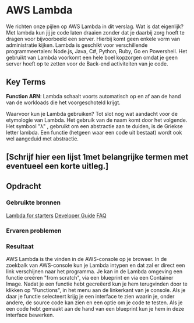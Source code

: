 # AWS Lambda
We richten onze pijlen op AWS Lambda in dit verslag. Wat is dat eigenlijk? Met lambda kun jij je code laten draaien zonder dat je daarbij zorg hoeft te dragen voor bijvoorbeeld een server. Hierbij komt geen enkele vorm van administratie kijken. Lambda is geschikt voor verschillende programmeertalen: Node.js, Java, C#, Python, Ruby, Go en Powershell. Het gebruikt van Lambda voorkomt een hele boel kopzorgen omdat je geen server hoeft op te zetten voor de Back-end activiteiten van je code. 

## Key Terms
**Function ARN**: 
Lambda schaalt voorts automatisch op en af aan de hand van de workloads die het voorgeschoteld krijgt. 

Waarvoor kun je Lambda gebruiken? 
Tot slot nog wat aandacht voor de etymologie van Lambda. Het gebruik van de naam komt door het volgende. Het symbool "λ" , gebruikt om een ​​abstractie aan te duiden, is de Griekse letter lambda. Een functie (hetgeen waar een code uit bestaat) wordt ook wel aangeduid met abstractie. 
## [Schrijf hier een lijst 1met belangrijke termen met eventueel een korte uitleg.]

## Opdracht
### Gebruikte bronnen
[Lambda for starters](https://geekflare.com/nl/aws-lambda-for-beginners/)
[Developer Guide](https://docs.aws.amazon.com/lambda/latest/dg/welcome.html)
[FAQ](https://aws.amazon.com/lambda/faqs/)
### Ervaren problemen


### Resultaat
AWS Lambda is the vinden in de AWS-console op je browser. In de zoekbalk van AWS-console kun je Lambda intypen en dat zal er direct een link verschijnen naar het programma. Je kan in de Lambda omgeving een functie creëren "from scratch", via een blueprint en via een Container Image. Nadat je een functie hebt gecreëerd kun je hem terugvinden door te klikken op "Functions", in het menu aan de linkerkant van je console. Als je daar je functie selecteert krijg je een interface te zien waarin je, onder andere, de source code kan zien en een optie om je code te testen. Als je een code hebt gemaakt aan de hand van een blueprint kun je hem in deze interface bewerken.   